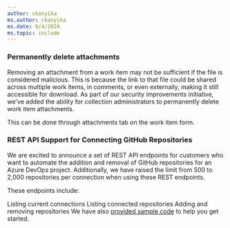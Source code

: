 ```yaml
---
author: ckanyika
ms.author: ckanyika
ms.date: 9/4/2024
ms.topic: include
---
```


### Permanently delete attachments

Removing an attachment from a work item may not be sufficient if the file is considered malicious. This is because the link to that file could be shared across multiple work items, in comments, or even externally, making it still accessible for download. As part of our security improvements initiative, we've added the ability for collection administrators to permanently delete work item attachments.

This can be done through attachments tab on the work item form.

### REST API Support for Connecting GitHub Repositories

We are excited to announce a set of REST API endpoints for customers who want to automate the addition and removal of GitHub repositories for an Azure DevOps project. Additionally, we have raised the limit from 500 to 2,000 repositories per connection when using these REST endpoints.

These endpoints include:

Listing current connections
Listing connected repositories
Adding and removing repositories
We have also [provided sample code](https://github.com/danhellem/github-boards-connection-sample) to help you get started.

